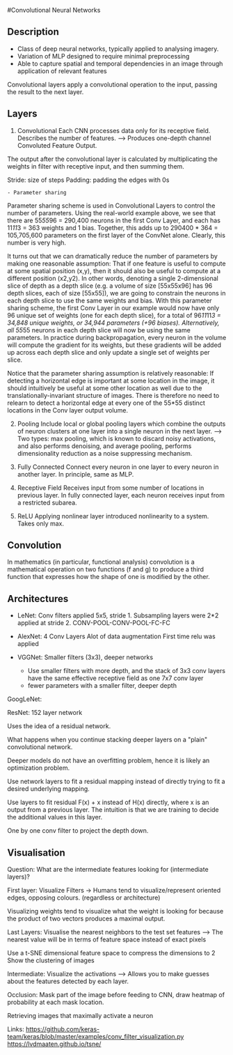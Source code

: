 #Convolutional Neural Networks

## Description
- Class of deep neural networks, typically applied to analysing imagery.
- Variation of MLP designed to require minimal preprocessing
- Able to capture spatial and temporal dependencies in an image through application of relevant features

Convolutional layers apply a convolutional operation to the input, passing the result
to the next layer.

## Layers
1. Convolutional
Each CNN processes data only for its receptive field. Describes the number of features.
--> Produces one-depth channel Convoluted Feature Output.

The output after the convolutional layer is calculated by multiplicating the weights in filter with receptive input, and then summing them.

Stride: size of steps
Padding: padding the edges with 0s

    - Parameter sharing
Parameter sharing scheme is used in Convolutional Layers to control the number of parameters. Using the real-world example above, we see that there are 55*55*96 = 290,400 neurons in the first Conv Layer, and each has 11*11*3 = 363 weights and 1 bias. Together, this adds up to 290400 * 364 = 105,705,600 parameters on the first layer of the ConvNet alone. Clearly, this number is very high.

It turns out that we can dramatically reduce the number of parameters by making one reasonable assumption: That if one feature is useful to compute at some spatial position (x,y), then it should also be useful to compute at a different position (x2,y2). In other words, denoting a single 2-dimensional slice of depth as a depth slice (e.g. a volume of size [55x55x96] has 96 depth slices, each of size [55x55]), we are going to constrain the neurons in each depth slice to use the same weights and bias. With this parameter sharing scheme, the first Conv Layer in our example would now have only 96 unique set of weights (one for each depth slice), for a total of 96*11*11*3 = 34,848 unique weights, or 34,944 parameters (+96 biases). Alternatively, all 55*55 neurons in each depth slice will now be using the same parameters. In practice during backpropagation, every neuron in the volume will compute the gradient for its weights, but these gradients will be added up across each depth slice and only update a single set of weights per slice.

 Notice that the parameter sharing assumption is relatively reasonable: If detecting a horizontal edge is important at some location in the image, it should intuitively be useful at some other location as well due to the translationally-invariant structure of images. There is therefore no need to relearn to detect a horizontal edge at every one of the 55*55 distinct locations in the Conv layer output volume.


2. Pooling
Include local or global pooling layers which combine the outputs of neuron clusters
at one layer into a single neuron in the next layer.
--> Two types: max pooling, which is known to discard noisy activations, and also performs denoising, and average pooling, performs dimensionality reduction as a noise suppressing mechanism.

3. Fully Connected
Connect every neuron in one layer to every neuron in another layer.
In principle, same as MLP.

4. Receptive Field
Receives input from some number of locations in previous layer. In fully connected layer, each neuron receives input from a restricted subarea.

5. ReLU
Applying nonlinear layer introduced nonlinearity to a system. Takes only max.

## Convolution
In mathematics (in particular, functional analysis) convolution is a mathematical operation on two functions (f and g) to produce a third function that expresses how the shape of one is modified by the other.

## Architectures
- LeNet:
Conv filters applied 5x5, stride 1. Subsampling layers were 2*2 applied at stride 2.
CONV-POOL-CONV-POOL-FC-FC

- AlexNet:
4 Conv Layers
Alot of data augmentation
First time relu was applied

- VGGNet:
Smaller filters (3x3), deeper networks
    - Use smaller filters with more depth, and the stack of 3x3 conv layers have the same
effective receptive field as one 7x7 conv layer
    - fewer parameters with a smaller filter, deeper depth





GoogLeNet:

ResNet:
152 layer network

Uses the idea of a residual network.

What happens when you continue stacking deeper layers on a "plain" convolutional network.

Deeper models do not have an overfitting problem, hence it is likely an optimization problem.

Use network layers to fit a residual mapping instead of directly trying to fit a desired underlying mapping.

Use layers to fit residual F(x) + x instead of H(x) directly, where x is an output from a previous layer. The intuition is that we are training to decide the additional values in this layer.

One by one conv filter to project the depth down.


## Visualisation
Question:
What are the intermediate features looking for (intermediate layers)?


First layer:
Visualize Filters
-> Humans tend to visualize/represent oriented edges, opposing colours.
(regardless or architecture)

Visualizing weights tend to visualize what the weight is looking for because
the product of two vectors produces a maximal output.


Last Layers:
Visualise the nearest neighbors to the test set features
--> The nearest value will be in terms of feature space instead of exact pixels

Use a t-SNE dimensional feature space to compress the dimensions to 2
Show the clustering of images


Intermediate:
Visualize the activations
--> Allows you to make guesses about the features detected by each layer.


Occlusion:
Mask part of the image before feeding to CNN, draw heatmap of probability at each mask location.

Retrieving images that maximally activate a neuron





Links:
https://github.com/keras-team/keras/blob/master/examples/conv_filter_visualization.py
https://lvdmaaten.github.io/tsne/
